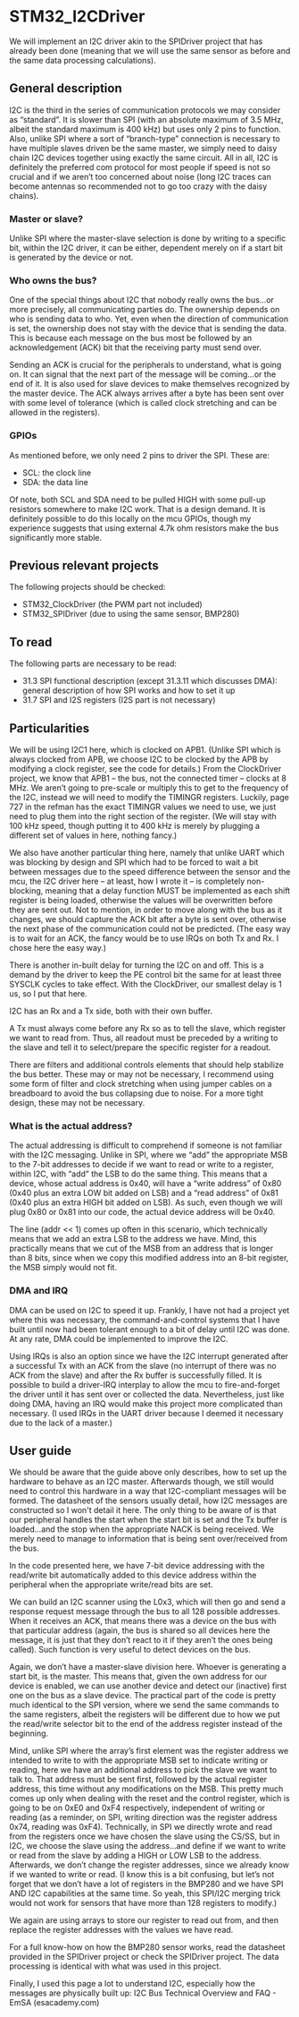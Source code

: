 # STM32_I2CDriver

We will implement an I2C driver akin to the SPIDriver project that has already been done (meaning that we will use the same sensor as before and the same data processing calculations).

## General description
I2C is the third in the series of communication protocols we may consider as “standard”. It is slower than SPI (with an absolute maximum of 3.5 MHz, albeit the standard maximum is 400 kHz) but uses only 2 pins to function. Also, unlike SPI where a sort of “branch-type” connection is necessary to have multiple slaves driven be the same master, we simply need to daisy chain I2C devices together using exactly the same circuit. All in all, I2C is definitely the preferred com protocol for most people if speed is not so crucial and if we aren’t too concerned about noise (long I2C traces can become antennas so recommended not to go too crazy with the daisy chains).

### Master or slave?
Unlike SPI where the master-slave selection is done by writing to a specific bit, within the I2C driver, it can be either, dependent merely on if a start bit is generated by the device or not.

### Who owns the bus?
One of the special things about I2C that nobody really owns the bus…or more precisely, all communicating parties do. The ownership depends on who is sending data to who. Yet, even when the direction of communication is set, the ownership does not stay with the device that is sending the data. This is because each message on the bus most be followed by an acknowledgement (ACK) bit that the receiving party must send over.

Sending an ACK is crucial for the peripherals to understand, what is going on. It can signal that the next part of the message will be coming…or the end of it. It is also used for slave devices to make themselves recognized by the master device.
The ACK always arrives after a byte has been sent over with some level of tolerance (which is called clock stretching and can be allowed in the registers).

### GPIOs
As mentioned before, we only need 2 pins to driver the SPI. These are:
-	SCL: the clock line
-	SDA: the data line

Of note, both SCL and SDA need to be pulled HIGH with some pull-up resistors somewhere to make I2C work. That is a design demand. It is definitely possible to do this locally on the mcu GPIOs, though my experience suggests that using external 4.7k ohm resistors make the bus significantly more stable.

## Previous relevant projects
The following projects should be checked:
- STM32_ClockDriver (the PWM part not included)
- STM32_SPIDriver (due to using the same sensor, BMP280)

## To read
The following parts are necessary to be read:
- 31.3 SPI functional description (except 31.3.11 which discusses DMA): general description of how SPI works and how to set it up
- 31.7 SPI and I2S registers (I2S part is not necessary)

## Particularities
We will be using I2C1 here, which is clocked on APB1. (Unlike SPI which is always clocked from APB, we choose I2C to be clocked by the APB by modifying a clock register, see the code for details.) From the ClockDriver project, we know that APB1 – the bus, not the connected timer – clocks at 8 MHz. We aren’t going to pre-scale or multiply this to get to the frequency of the I2C, instead we will need to modify the TIMINGR registers. Luckily, page 727 in the refman has the exact TIMINGR values we need to use, we just need to plug them into the right section of the register. (We will stay with 100 kHz speed, though putting it to 400 kHz is merely by plugging a different set of values in here, nothing fancy.)

We also have another particular thing here, namely that unlike UART which was blocking by design and SPI which had to be forced to wait a bit between messages due to the speed difference between the sensor and the mcu, the I2C driver here – at least, how I wrote it – is completely non-blocking, meaning that a delay function MUST be implemented as each shift register is being loaded, otherwise the values will be overwritten before they are sent out. Not to mention, in order to move along with the bus as it changes, we should capture the ACK bit after a byte is sent over, otherwise the next phase of the communication could not be predicted. (The easy way is to wait for an ACK, the fancy would be to use IRQs on both Tx and Rx. I chose here the easy way.)

There is another in-built delay for turning the I2C on and off. This is a demand by the driver to keep the PE control bit the same for at least three SYSCLK cycles to take effect. With the ClockDriver, our smallest delay is 1 us, so I put that here.

I2C has an Rx and a Tx side, both with their own buffer.

A Tx must always come before any Rx so as to tell the slave, which register we want to read from. Thus, all readout must be preceded by a writing to the slave and tell it to select/prepare the specific register for a readout.

There are filters and additional controls elements that should help stabilize the bus better. These may or may not be necessary, I recommend using some form of filter and clock stretching when using jumper cables on a breadboard to avoid the bus collapsing due to noise. For a more tight design, these may not be necessary.

### What is the actual address?
The actual addressing is difficult to comprehend if someone is not familiar with the I2C messaging. Unlike in SPI, where we “add” the appropriate MSB to the 7-bit addresses to decide if we want to read or write to a register, within I2C, with “add” the LSB to do the same thing. This means that a device, whose actual address is 0x40, will have a “write address” of 0x80 (0x40 plus an extra LOW bit added on LSB) and a “read address” of 0x81 (0x40 plus an extra HIGH bit added on LSB). As such, even though we will plug 0x80 or 0x81 into our code, the actual device address will be 0x40.

The line (addr << 1) comes up often in this scenario, which technically means that we add an extra LSB to the address we have. Mind, this practically means that we cut of the MSB from an address that is longer than 8 bits, since when we copy this modified address into an 8-bit register, the MSB simply would not fit.

### DMA and IRQ
DMA can be used on I2C to speed it up. Frankly, I have not had a project yet where this was necessary, the command-and-control systems that I have built until now had been tolerant enough to a bit of delay until I2C was done. At any rate, DMA could be implemented to improve the I2C.

Using IRQs is also an option since we have the I2C interrupt generated after a successful Tx with an ACK from the slave (no interrupt of there was no ACK from the slave) and after the Rx buffer is successfully filled. It is possible to build a driver-IRQ interplay to allow the mcu to fire-and-forget the driver until it has sent over or collected the data. Nevertheless, just like doing DMA, having an IRQ would make this project more complicated than necessary. (I used IRQs in the UART driver because I deemed it necessary due to the lack of a master.)

## User guide
We should be aware that the guide above only describes, how to set up the hardware to behave as an I2C master. Afterwards though, we still would need to control this hardware in a way that I2C-compliant messages will be formed. The datasheet of the sensors usually detail, how I2C messages are constructed so I won't detail it here. The only thing to be aware of is that our peripheral handles the start when the start bit is set and the Tx buffer is loaded…and the stop when the appropriate NACK is being received. We merely need to manage to information that is being sent over/received from the bus.

In the code presented here, we have 7-bit device addressing with the read/write bit automatically added to this device address within the peripheral when the appropriate write/read bits are set.

We can build an I2C scanner using the L0x3, which will then go and send a response request message through the bus to all 128 possible addresses. When it receives an ACK, that means there was a device on the bus with that particular address (again, the bus is shared so all devices here the message, it is just that they don’t react to it if they aren’t the ones being called). Such function is very useful to detect devices on the bus.

Again, we don’t have a master-slave division here. Whoever is generating a start bit, is the master. This means that, given the own address for our device is enabled, we can use another device and detect our (inactive) first one on the bus as a slave device.
The practical part of the code is pretty much identical to the SPI version, where we send the same commands to the same registers, albeit the registers will be different due to how we put the read/write selector bit to the end of the address register instead of the beginning.

Mind, unlike SPI where the array’s first element was the register address we intended to write to with the appropriate MSB set to indicate writing or reading, here we have an additional address to pick the slave we want to talk to. That address must be sent first, followed by the actual register address, this time without any modifications on the MSB. This pretty much comes up only when dealing with the reset and the control register, which is going to be on 0xE0 and 0xF4 respectively, independent of writing or reading (as a reminder, on SPI, writing direction was the register address 0x74, reading was 0xF4). Technically, in SPI we directly wrote and read from the registers once we have chosen the slave using the CS/SS, but in I2C, we choose the slave using the address…and define if we want to write or read from the slave by adding a HIGH or LOW LSB to the address. Afterwards, we don’t change the register addresses, since we already know if we wanted to write or read. (I know this is a bit confusing, but let’s not forget that we don’t have a lot of registers in the BMP280 and we have SPI AND I2C capabilities at the same time. So yeah, this SPI/I2C merging trick would not work for sensors that have more than 128 registers to modify.)

We again are using arrays to store our register to read out from, and then replace the register addresses with the values we have read.

For a full know-how on how the BMP280 sensor works, read the datasheet provided in the SPIDriver project or check the SPIDriver project. The data processing is identical with what was used in this project.

Finally, I used this page a lot to understand I2C, especially how the messages are physically built up: I2C Bus Technical Overview and FAQ - EmSA (esacademy.com)
